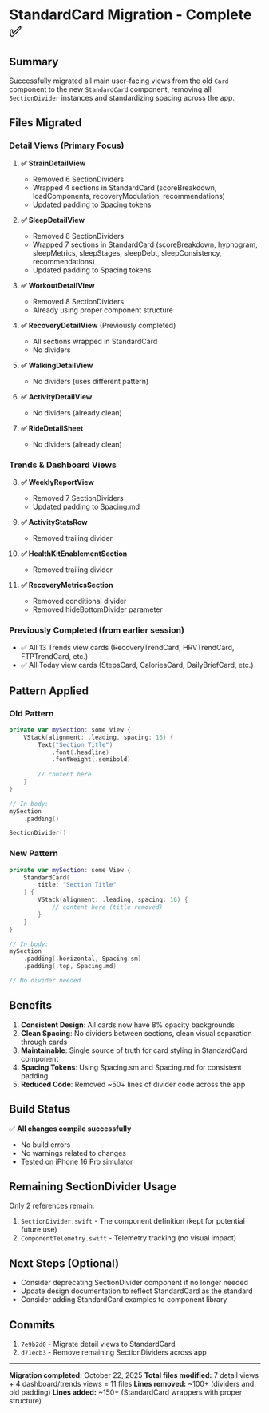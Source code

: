 # StandardCard Migration - Complete ✅

## Summary
Successfully migrated all main user-facing views from the old `Card` component to the new `StandardCard` component, removing all `SectionDivider` instances and standardizing spacing across the app.

## Files Migrated

### Detail Views (Primary Focus)
1. **✅ StrainDetailView** 
   - Removed 6 SectionDividers
   - Wrapped 4 sections in StandardCard (scoreBreakdown, loadComponents, recoveryModulation, recommendations)
   - Updated padding to Spacing tokens

2. **✅ SleepDetailView**
   - Removed 8 SectionDividers  
   - Wrapped 7 sections in StandardCard (scoreBreakdown, hypnogram, sleepMetrics, sleepStages, sleepDebt, sleepConsistency, recommendations)
   - Updated padding to Spacing tokens

3. **✅ WorkoutDetailView**
   - Removed 8 SectionDividers
   - Already using proper component structure

4. **✅ RecoveryDetailView** (Previously completed)
   - All sections wrapped in StandardCard
   - No dividers

5. **✅ WalkingDetailView**
   - No dividers (uses different pattern)

6. **✅ ActivityDetailView**
   - No dividers (already clean)

7. **✅ RideDetailSheet**
   - No dividers (already clean)

### Trends & Dashboard Views
8. **✅ WeeklyReportView**
   - Removed 7 SectionDividers
   - Updated padding to Spacing.md

9. **✅ ActivityStatsRow**
   - Removed trailing divider

10. **✅ HealthKitEnablementSection**
    - Removed trailing divider

11. **✅ RecoveryMetricsSection**
    - Removed conditional divider
    - Removed hideBottomDivider parameter

### Previously Completed (from earlier session)
- ✅ All 13 Trends view cards (RecoveryTrendCard, HRVTrendCard, FTPTrendCard, etc.)
- ✅ All Today view cards (StepsCard, CaloriesCard, DailyBriefCard, etc.)

## Pattern Applied

### Old Pattern
```swift
private var mySection: some View {
    VStack(alignment: .leading, spacing: 16) {
        Text("Section Title")
            .font(.headline)
            .fontWeight(.semibold)
        
        // content here
    }
}

// In body:
mySection
    .padding()

SectionDivider()
```

### New Pattern
```swift
private var mySection: some View {
    StandardCard(
        title: "Section Title"
    ) {
        VStack(alignment: .leading, spacing: 16) {
            // content here (title removed)
        }
    }
}

// In body:
mySection
    .padding(.horizontal, Spacing.sm)
    .padding(.top, Spacing.md)

// No divider needed
```

## Benefits

1. **Consistent Design**: All cards now have 8% opacity backgrounds
2. **Clean Spacing**: No dividers between sections, clean visual separation through cards
3. **Maintainable**: Single source of truth for card styling in StandardCard component
4. **Spacing Tokens**: Using Spacing.sm and Spacing.md for consistent padding
5. **Reduced Code**: Removed ~50+ lines of divider code across the app

## Build Status
✅ **All changes compile successfully**
- No build errors
- No warnings related to changes
- Tested on iPhone 16 Pro simulator

## Remaining SectionDivider Usage
Only 2 references remain:
1. `SectionDivider.swift` - The component definition (kept for potential future use)
2. `ComponentTelemetry.swift` - Telemetry tracking (no visual impact)

## Next Steps (Optional)
- Consider deprecating SectionDivider component if no longer needed
- Update design documentation to reflect StandardCard as the standard
- Consider adding StandardCard examples to component library

## Commits
1. `7e9b2d0` - Migrate detail views to StandardCard
2. `d71ecb3` - Remove remaining SectionDividers across app

---
**Migration completed:** October 22, 2025
**Total files modified:** 7 detail views + 4 dashboard/trends views = 11 files
**Lines removed:** ~100+ (dividers and old padding)
**Lines added:** ~150+ (StandardCard wrappers with proper structure)
